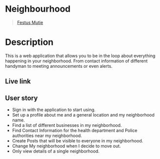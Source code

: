 # Neighbourhood

>[Festus Mutie](https://github.com/Festus-Mutie)


# Description  
This  is a web application that allows you to be in the loop about everything happening in your neighborhood. From contact information of different handyman to meeting announcements or even alerts.

## Live link

## User story
* Sign in with the application to start using.
* Set up a profile about me and a general location and my neighborhood name.
* Find a list of different businesses in my neighborhood.
* Find Contact Information for the health department and Police authorities near my neighborhood.
* Create Posts that will be visible to everyone in my neighborhood.
* Change My neighborhood when I decide to move out.
* Only view details of a single neighborhood.